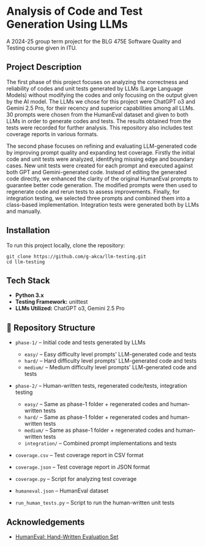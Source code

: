 # Analysis of Code and Test Generation Using LLMs

A 2024-25 group term project for the BLG 475E Software Quality and Testing course given in ITU.

## Project Description

The first phase of this project focuses on analyzing the correctness and reliability of codes and unit tests generated by LLMs (Large Language Models) without modifying the codes and only focusing on the output given by the AI model. The LLMs we chose for this project were ChatGPT o3 and Gemini 2.5 Pro, for their recency and superior capabilities among all LLMs. 30 prompts were chosen from the HumanEval dataset and given to both LLMs in order to generate codes and tests. The results obtained from the tests were recorded for further analysis. This repository also includes test coverage reports in various formats.

The second phase focuses on refining and evaluating LLM-generated code by improving prompt quality and expanding test coverage. Firstly the initial code and unit tests were analyzed, identifying missing edge and boundary cases. New unit tests were created for each prompt and executed against both GPT and Gemini-generated code. Instead of editing the generated code directly, we enhanced the clarity of the original HumanEval prompts to guarantee better code generation. The modified prompts were then used to regenerate code and rerun tests to assess improvements. Finally, for integration testing, we selected three prompts and combined them into a class-based implementation. Integration tests were generated both by LLMs and manually.

## Installation
To run this project locally, clone the repository:
```
git clone https://github.com/g-akca/llm-testing.git
cd llm-testing
```

## Tech Stack
- **Python 3.x**
- **Testing Framework:** unittest
- **LLMs Utilized:** ChatGPT o3, Gemini 2.5 Pro

## 📁 Repository Structure

- `phase-1/` – Initial code and tests generated by LLMs
  - `easy/` – Easy difficulty level prompts' LLM-generated code and tests
  - `hard/` – Hard difficulty level prompts' LLM-generated code and tests
  - `medium/` – Medium difficulty level prompts' LLM-generated code and tests

- `phase-2/` – Human-written tests, regenerated code/tests, integration testing
  - `easy/` – Same as phase-1 folder + regenerated codes and human-written tests
  - `hard/` – Same as phase-1 folder + regenerated codes and human-written tests
  - `medium/` – Same as phase-1 folder + regenerated codes and human-written tests
  - `integration/` – Combined prompt implementations and tests

- `coverage.csv` – Test coverage report in CSV format
- `coverage.json` – Test coverage report in JSON format
- `coverage.py` – Script for analyzing test coverage
- `humaneval.json` – HumanEval dataset
- `run_human_tests.py` – Script to run the human-written unit tests

## Acknowledgements
- [HumanEval: Hand-Written Evaluation Set](https://github.com/openai/human-eval)
